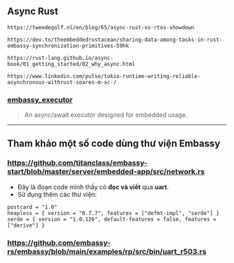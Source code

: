 ## Async Rust
```
https://tweedegolf.nl/en/blog/65/async-rust-vs-rtos-showdown

https://dev.to/theembeddedrustacean/sharing-data-among-tasks-in-rust-embassy-synchronization-primitives-59hk

https://rust-lang.github.io/async-book/01_getting_started/02_why_async.html

https://www.linkedin.com/pulse/tokio-runtime-writing-reliable-asynchronous-withrust-soares-m-sc-/
```

### [embassy_executor](https://docs.embassy.dev/embassy-executor/git/cortex-m/index.html)
> An async/await executor designed for embedded usage.

----------------------------------------------------------------------------------
## Tham khảo một số code dùng thư viện Embassy

### https://github.com/titanclass/embassy-start/blob/master/server/embedded-app/src/network.rs
- Đây là đoạn code mình thấy có **đọc và viết** qua **uart**.
- Sử dụng thêm các thư viện:
```
postcard = "1.0"
heapless = { version = "0.7.7", features = ["defmt-impl", "serde"] }
serde = { version = "1.0.126", default-features = false, features = ["derive"] }
```

### https://github.com/embassy-rs/embassy/blob/main/examples/rp/src/bin/uart_r503.rs











